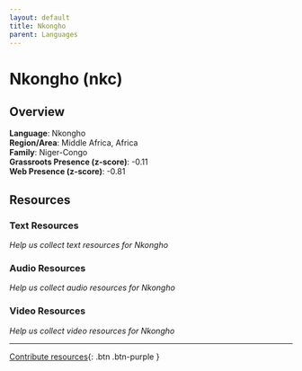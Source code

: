 ```yaml
---
layout: default
title: Nkongho
parent: Languages
---
```


# Nkongho (nkc)

## Overview

**Language**: Nkongho  
**Region/Area**: Middle Africa, Africa  
**Family**: Niger-Congo  
**Grassroots Presence (z-score)**: -0.11  
**Web Presence (z-score)**: -0.81  

## Resources

### Text Resources
*Help us collect text resources for Nkongho*

### Audio Resources
*Help us collect audio resources for Nkongho*

### Video Resources
*Help us collect video resources for Nkongho*

---

[Contribute resources](https://forms.office.com/e/1SfLJx3u1r){: .btn .btn-purple }
